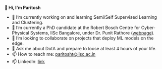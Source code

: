 <!-- ### 👋 Hi, I'm Paritosh -->

<!--
**paritosh-101/paritosh-101** is a ✨ _special_ ✨ repository because its `README.md` (this file) appears on your GitHub profile.

Here are some ideas to get you started: -->

**👋 Hi, I'm Paritosh**
- 🔭 I’m currently working on and learning Semi/Self Supervised Learning and Clustering.
- 🌱 I’m currently a PhD candidate at the Robert Bosch Centre for Cyber-Physical Systems, IISc Bangalore, under Dr. Punit Rathore ([webpage](https://www.punitrathore.com/)).
- 👯 I’m looking to collaborate on projects that deploy ML models on the edge.
- 💬 Ask me about DotA and prepare to loose at least 4 hours of your life.
- 📫 How to reach me: paritosht@iisc.ac.in
- 📫 LinkedIn: [link](https://www.linkedin.com/in/paritosh-tiwari-101/)
<!-- - 🤔 I’m looking for help with ... -->

<!-- - 😄 Pronouns: ...
- ⚡ Fun fact: ... -->

